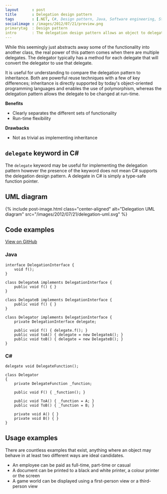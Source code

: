 ```yaml
---
layout      : post
title       : Delegation design pattern
tags        : [.NET, C#, Design pattern, Java, Software engineering, Structural design pattern, UML]
socialimage : /images/2012/07/21/preview.png
primarytag  : Design pattern
intro       : The delegation design pattern allows an object to delegate one or more tasks to a helper object. Two classes are used to achieve this; the delegate and delegator, both which realise a common interface. A method (or methods) on the interface represent the functionality to be delegated. A call to the delegator calls the matching function on the delegate.
---
```


While this seemingly just abstracts away some of the functionality into another class, the real power of this pattern comes when there are multiple delegates. The delegator typically has a method for each delegate that will convert the delegator to use that delegate.

It is useful for understanding to compare the delegation pattern to inheritance. Both are powerful reuse techniques with a few of key differences; inheritance is directly supported by today's object-oriented programming languages and enables the use of polymorphism, whereas the delegation pattern allows the delegate to be changed at run-time.

**Benefits**

- Clearly separates the different sets of functionality
- Run-time flexibility

**Drawbacks**

- Not as trivial as implementing inheritance



## `delegate` keyword in C&#35;

The `delegate` keyword may be useful for implementing the delegation pattern however the presence of the keyword does not mean C# supports the delegation design pattern. A delegate in C# is simply a type-safe function pointer.



## UML diagram

{% include post-image.html class="center-aligned" alt="Delegation UML diagram" src="/images/2012/07/21/delegation-uml.svg" %}


## Code examples

[View on GitHub][1]

### Java

<!--prettify lang=java-->
    interface DelegationInterface {
        void f();
    }

    class DelegateA implements DelegationInterface {
        public void f() { }
    }

    class DelegateB implements DelegationInterface {
        public void f() { }
    }

    class Delegator implements DelegationInterface {
        private DelegationInterface delegate;

        public void f() { delegate.f(); }
        public void toA() { delegate = new DelegateA(); }
        public void toB() { delegate = new DelegateB(); }
    }

### C&#35;

<!--prettify lang=csharp-->
    delegate void DelegateFunction();

    class Delegator
    {
        private DelegateFunction _function;

        public void F() { _function(); }

        public void ToA() { _function = A; }
        public void ToB() { _function = B; }

        private void A() { }
        private void B() { }
    }



## Usage examples

There are countless examples that exist, anything where an object may behave in at least two different ways are ideal candidates.

- An employee can be paid as full-time, part-time or casual
- A document can be printed to a black and white printer, a colour printer or the screen
- A game world can be displayed using a first-person view or a third-person view



[1]: https://github.com/Tyriar/growing-with-the-web/tree/master/design-patterns/delegation

[Delegation UML diagram]: https://googledrive.com/host/0B-wUQaw640vCWmpHUWp3aUFFalU
